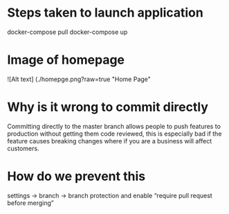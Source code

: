 # Steps taken to launch application
docker-compose pull
docker-compose up

# Image of homepage
![Alt text] (./homepge.png?raw=true "Home Page"

# Why is it wrong to commit directly 
Committing directly to the master branch allows people to push features to production without getting them code reviewed, this is especially bad if the feature causes breaking changes where if you are a business will affect customers. 

# How do we prevent this
settings -> branch -> branch protection and enable “require pull request before merging” 